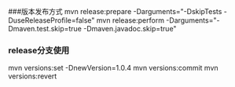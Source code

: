 

###版本发布方式
mvn release:prepare -Darguments="-DskipTests -DuseReleaseProfile=false"
mvn release:perform -Darguments="-Dmaven.test.skip=true -Dmaven.javadoc.skip=true"

### release分支使用
mvn versions:set -DnewVersion=1.0.4
mvn versions:commit
mvn versions:revert